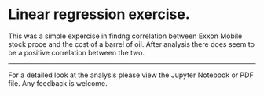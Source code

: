 # Linear regression exercise.

This was a simple expercise in findng correlation between Exxon Mobile stock proce and the cost of a barrel of oil.
After analysis there does seem to be a positive correlation between the two. 

---
For a detailed look at the analysis please view the Jupyter Notebook or PDF file.
Any feedback is welcome.
